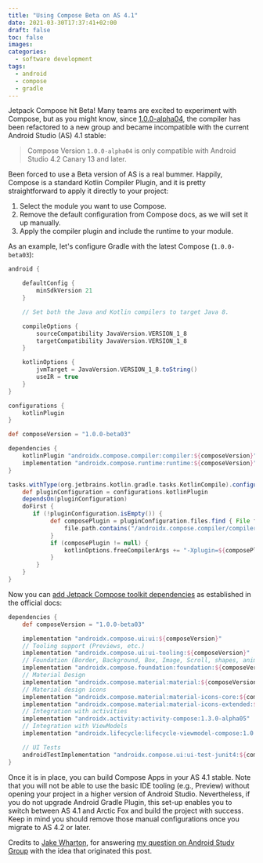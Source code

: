 ```yaml
---
title: "Using Compose Beta on AS 4.1"
date: 2021-03-30T17:37:41+02:00
draft: false
toc: false
images:
categories:
  - software development
tags:
  - android
  - compose
  - gradle
---
```


Jetpack Compose hit Beta! Many teams are excited to experiment with Compose, but as you might know, since [1.0.0-alpha04](https://developer.android.com/jetpack/androidx/releases/compose-compiler#compiler-1.0.0-alpha04
), the compiler has been refactored to a new group and became incompatible with the current Android Studio (AS) 4.1 stable:

> Compose Version `1.0.0-alpha04` is only compatible with Android Studio 4.2 Canary 13 and later.
 
Been forced to use a Beta version of AS is a real bummer. Happily, Compose is a standard Kotlin Compiler Plugin, and it is pretty straightforward to
 apply it directly to your project:
1. Select the module you want to use Compose.
2. Remove the default configuration from Compose docs, as we will set it up manually.
3. Apply the compiler plugin and include the runtime to your module.

As an example, let's configure Gradle with the latest Compose (`1.0.0-beta03`):

```groovy
android {

    defaultConfig {
        minSdkVersion 21
    }

    // Set both the Java and Kotlin compilers to target Java 8.

    compileOptions {
        sourceCompatibility JavaVersion.VERSION_1_8
        targetCompatibility JavaVersion.VERSION_1_8
    }

    kotlinOptions {
        jvmTarget = JavaVersion.VERSION_1_8.toString()
        useIR = true
    }
}

configurations {
    kotlinPlugin
}

def composeVersion = "1.0.0-beta03"

dependencies {    
    kotlinPlugin "androidx.compose.compiler:compiler:${composeVersion}"
    implementation "androidx.compose.runtime:runtime:${composeVersion}"
}

tasks.withType(org.jetbrains.kotlin.gradle.tasks.KotlinCompile).configureEach {
    def pluginConfiguration = configurations.kotlinPlugin
    dependsOn(pluginConfiguration)
    doFirst {
       if (!pluginConfiguration.isEmpty()) {
            def composePlugin = pluginConfiguration.files.find { File file ->
                file.path.contains("/androidx.compose.compiler/compiler/${Versions.compose}/")
            }
            if (composePlugin != null) {
                kotlinOptions.freeCompilerArgs += "-Xplugin=${composePlugin}"
            }
        }
    }
}
```

Now you can [add Jetpack Compose toolkit dependencies](https://developer.android.com/jetpack/compose/setup?authuser=1) as established in the official docs:

```groovy
dependencies {
    def composeVersion = "1.0.0-beta03"

    implementation "androidx.compose.ui:ui:${composeVersion}"
    // Tooling support (Previews, etc.)
    implementation "androidx.compose.ui:ui-tooling:${composeVersion}"
    // Foundation (Border, Background, Box, Image, Scroll, shapes, animations, etc.)
    implementation "androidx.compose.foundation:foundation:${composeVersion}"
    // Material Design
    implementation "androidx.compose.material:material:${composeVersion}"
    // Material design icons
    implementation "androidx.compose.material:material-icons-core:${composeVersion}"
    implementation "androidx.compose.material:material-icons-extended:${composeVersion}"
    // Integration with activities
    implementation "androidx.activity:activity-compose:1.3.0-alpha05"
    // Integration with ViewModels
    implementation "androidx.lifecycle:lifecycle-viewmodel-compose:1.0.0-alpha03"

    // UI Tests
    androidTestImplementation "androidx.compose.ui:ui-test-junit4:${composeVersion}"
}
``` 

Once it is in place, you can build Compose Apps in your AS 4.1 stable. Note that you will not be able to use the basic IDE tooling (e.g., Preview) without opening your project in a higher version of Android Studio. Nevertheless, if you do not upgrade Android Gradle Plugin, this set-up enables you to switch between AS 4.1 and Arctic Fox and build the project with success. Keep in mind you should remove those manual configurations once you migrate to AS 4.2 or later.
 
Credits to [Jake Wharton](https://twitter.com/JakeWharton), for answering [my question on Android Study Group](https://androidstudygroup.slack.com/archives/CJH03QASH/p1603978103094800) with the idea that originated this post.
